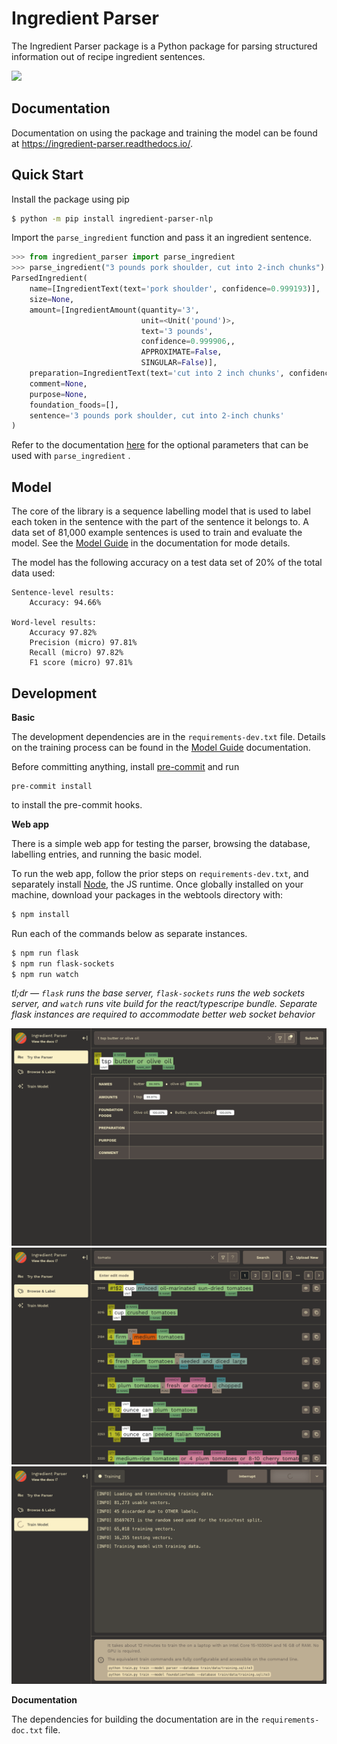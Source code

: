 # Ingredient Parser

The Ingredient Parser package is a Python package for parsing structured information out of recipe ingredient sentences.

![](docs/source/_static/logo.png)

## Documentation

Documentation on using the package and training the model can be found at https://ingredient-parser.readthedocs.io/.

## Quick Start

Install the package using pip

```bash
$ python -m pip install ingredient-parser-nlp
```

Import the ```parse_ingredient``` function and pass it an ingredient sentence.

```python
>>> from ingredient_parser import parse_ingredient
>>> parse_ingredient("3 pounds pork shoulder, cut into 2-inch chunks")
ParsedIngredient(
    name=[IngredientText(text='pork shoulder', confidence=0.999193)],
    size=None,
    amount=[IngredientAmount(quantity='3',
                             unit=<Unit('pound')>,
                             text='3 pounds',
                             confidence=0.999906,,
                             APPROXIMATE=False,
                             SINGULAR=False)],
    preparation=IngredientText(text='cut into 2 inch chunks', confidence=0.999193),
    comment=None,
    purpose=None,
    foundation_foods=[],
    sentence='3 pounds pork shoulder, cut into 2-inch chunks'
)
```

Refer to the documentation [here](https://ingredient-parser.readthedocs.io/en/latest/start/index.html#optional-parameters) for the optional parameters that can be used with `parse_ingredient` .

## Model

The core of the library is a sequence labelling model that is used to label each token in the sentence with the part of the sentence it belongs to. A data set of 81,000 example sentences is used to train and evaluate the model. See the [Model Guide](https://ingredient-parser.readthedocs.io/en/latest/guide/index.html) in the documentation for mode details.

The model has the following accuracy on a test data set of 20% of the total data used:

```
Sentence-level results:
	Accuracy: 94.66%

Word-level results:
	Accuracy 97.82%
	Precision (micro) 97.81%
	Recall (micro) 97.82%
	F1 score (micro) 97.81%
```

## Development

**Basic**

The development dependencies are in the `requirements-dev.txt` file. Details on the training process can be found in the [Model Guide](https://ingredient-parser.readthedocs.io/en/latest/guide/index.html) documentation.

Before committing anything, install [pre-commit](https://pre-commit.com/) and run
```
pre-commit install
```

to install the pre-commit hooks.

**Web app**

There is a simple web app for testing the parser, browsing the database, labelling entries, and running the basic model.

To run the web app, follow the prior steps on `requirements-dev.txt`, and separately install [Node](https://nodejs.org/en/download), the JS runtime. Once globally installed on your machine, download your packages in the webtools directory with:

```bash
$ npm install
```

Run each of the commands below as separate instances.

```bash
$ npm run flask
$ npm run flask-sockets
$ npm run watch
```

*tl;dr — `flask` runs the base server, `flask-sockets` runs the web sockets server, and `watch` runs vite build for the react/typescripe bundle. Separate flask instances are required to accommodate better web socket behavior*

![Screen shot of web parser](docs/source/_static/app.parser.screenshot.png)
![Screen shot of web labeller](docs/source/_static/app.labeller.screenshot.png)
![Screen shot of web trainer](docs/source/_static/app.trainer.screenshot.png)

**Documentation**

The dependencies for building the documentation are in the `requirements-doc.txt` file.
